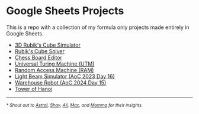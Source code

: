 # Google Sheets Projects

This is a repo with a collection of my formula only projects made entirely in Google Sheets.

- [3D Rubik's Cube Simulator](https://github.com/ziadti/gs-projects/blob/main/rubiks_cube_simulator.md)
- [Rubik's Cube Solver](https://github.com/ziadti/gs-projects/blob/main/rubiks_cube_solver.md)
- [Chess Board Editor](https://github.com/ziadti/gs-projects/blob/main/chessboard_editor.md)
- [Universal Turing Machine (UTM)](https://github.com/ziadti/gs-projects/blob/main/utm_simulator.md)
- [Random Access Machine (RAM)](https://github.com/ziadti/gs-projects/blob/main/ram_simulator.md)
- [Light Beam Simulator (AoC 2023 Day 16)](https://github.com/ziadti/gs-projects/blob/main/light_beam_simulator.md)
- [Warehouse Robot (AoC 2024 Day 15)](https://github.com/ziadti/gs-projects/blob/main/warehouse_robot.md)
- [Tower of Hanoi](https://github.com/ziadti/gs-projects/blob/main/hanoi_tower.md)

<hr>

<em><sup>* Shout out to <a href="https://docs.google.com/spreadsheets/d/1JoUVSSEYQUJrUvvszhElaD2T7PuZcC9GOU7uc3zp178/">Astral</a>, 
<a href="https://www.reddit.com/user/AdministrativeGift15/">Shay</a>, 
<a href="https://aliafriend.com/">Ali</a>, 
<a href="https://www.cooltables.online/">Max</a>, and 
<a href="https://www.reddit.com/user/mommasaidmommasaid/">Momma</a> for their insights.</sup></em>
